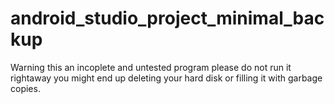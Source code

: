 # android_studio_project_minimal_backup

Warning this an incoplete and untested program please do not run it rightaway you might end up deleting your hard disk or filling it with garbage copies.
